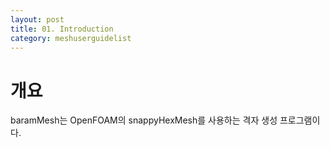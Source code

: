 ```yaml
---
layout: post
title: 01. Introduction
category: meshuserguidelist
---
```


# 개요

baramMesh는 OpenFOAM의 snappyHexMesh를 사용하는 격자 생성 프로그램이다.
